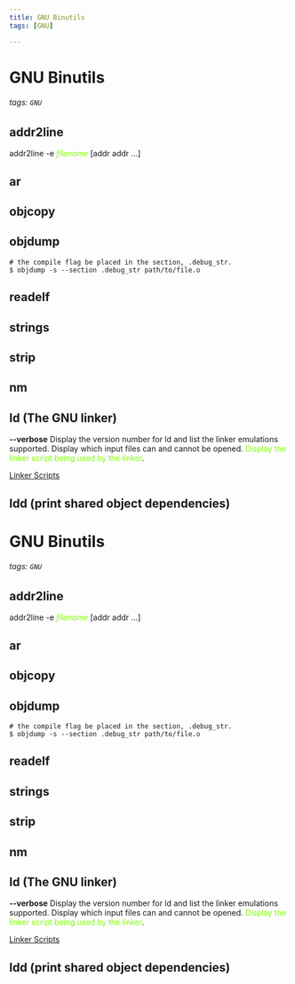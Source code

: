 ```yaml
---
title: GNU Binutils
tags: [GNU]

---
```


# GNU Binutils
###### tags: `GNU`

## addr2line
addr2line -e <span class="green">*filename*</span> [addr addr ...]
## ar
## objcopy
## objdump
```
# the compile flag be placed in the section, .debug_str.
$ objdump -s --section .debug_str path/to/file.o
```
## readelf
## strings
## strip
## nm
## ld (The GNU linker)

**--verbose**
Display the version number for ld and list the linker emulations supported. Display which input files can and cannot be opened. <span class="green">Display the linker script being used by the linker</span>.

[Linker Scripts](https://ftp.gnu.org/old-gnu/Manuals/ld-2.9.1/html_chapter/ld_3.html#SEC6)

## ldd (print shared object dependencies)


<style>
.green {
  color: #7FFF00;
}
</style>

# GNU Binutils
###### tags: `GNU`

## addr2line
addr2line -e <span class="green">*filename*</span> [addr addr ...]
## ar
## objcopy
## objdump
```
# the compile flag be placed in the section, .debug_str.
$ objdump -s --section .debug_str path/to/file.o
```
## readelf
## strings
## strip
## nm
## ld (The GNU linker)

**--verbose**
Display the version number for ld and list the linker emulations supported. Display which input files can and cannot be opened. <span class="green">Display the linker script being used by the linker</span>.

[Linker Scripts](https://ftp.gnu.org/old-gnu/Manuals/ld-2.9.1/html_chapter/ld_3.html#SEC6)

## ldd (print shared object dependencies)


<style>
.green {
  color: #7FFF00;
}
</style>

